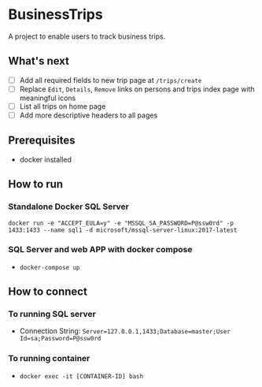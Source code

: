 # BusinessTrips

A project to enable users to track business trips.

## What's next

- [ ] Add all required fields to new trip page at `/trips/create`
- [ ] Replace `Edit`, `Details`, `Remove` links on persons and trips index page with meaningful icons
- [ ] List all trips on home page
- [ ] Add more descriptive headers to all pages

## Prerequisites

- docker installed

## How to run

### Standalone Docker SQL Server

`docker run -e "ACCEPT_EULA=y" -e "MSSQL_SA_PASSWORD=P@ssw0rd" -p 1433:1433 --name sql1 -d microsoft/mssql-server-linux:2017-latest`

### SQL Server and web APP with docker compose

- `docker-compose up`

## How to connect

### To running SQL server

- Connection String: `Server=127.0.0.1,1433;Database=master;User Id=sa;Password=P@ssw0rd`

### To running container

- `docker exec -it [CONTAINER-ID] bash`
